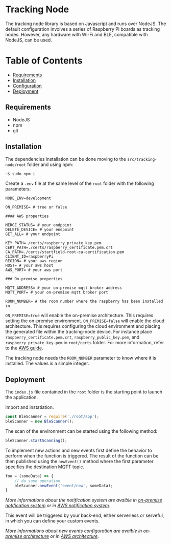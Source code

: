 # Tracking Node

The tracking node library is based on Javascript and runs over NodeJS.
The default configuration involves a series of Raspberry Pi boards as tracking nodes. However, any hardware with Wi-Fi and BLE, compatible with NodeJS, can be used. 

# Table of Contents
- [Requirements](#requirements)
- [Installation](#installation)
- [Configuration](#configuration)
- [Deployment](#deployment)

## Requirements
- NodeJS
- npm
- git

## Installation

The dependencies installation can be done moving to the `src/tracking-node/root` folder and using npm:

```bash
~$ sudo npm i
```

Create a `.env` file at the same level of the `root` folder with the following parameters:

```
NODE_ENV=development

ON_PREMISE= # true or false

#### AWS properties

MERGE_STATUS= # your endpoint
DELETE_DEVICE= # your endpoint
GET_ALL= # your endpoint

KEY_PATH=./certs/raspberry_private_key.pem
CERT_PATH=./certs/raspberry_certificate.pem.crt
CA_PATH=./certs/startfield-root-ca-certification.pem
CLIENT_ID=raspberryPi
REGION= # your aws region
HOST= # your aws host
AWS_PORT= # your aws port

### On-premise properties

MQTT_ADDRESS= # your on-premise mqtt broker address
MQTT_PORT= # your on-premise mqtt broker port

ROOM_NUMBER= # the room number where the raspberry has been installed in
```

`ON_PREMISE=true` will enable the on-premise architecture. This requires setting the on-premise environment.
`ON_PREMISE=false` will enable the cloud architecture. This requires configuring the cloud environment and placing the generated file within the tracking-node device. For instance place `raspberry_certificate.pem.crt`, `raspberry_public_key.pem`, and `raspberry_private_key.pem` in `root/certs` folder. For more information, refer to the [AWS guide](https://github.com/isislab-unisa/trace-me-now/tree/main/src/cloud/aws#amazon-web-services).

The tracking node needs the `ROOM_NUMBER` parameter to know where it is installed. The values is a simple integer.

## Deployment

The `index.js` file contained in the `root` folder is the starting point to launch the application.

Import and instatiation.
```javascript
const BleScanner = require('./root/app');
bleScanner = new BleScanner();
```

The scan of the environment can be started using the following method:

```javascript
bleScanner.startScanning();
```

To implement new actions and new events first define the behavior to perform when the function is triggered. The result of the function can be then published using the `newEvent()` method where the first parameter specifies the destination MQTT topic.

```javascript
foo = (someData) => {
    // do some operation
    bleScanner.newEvent('event/new', someData);
}
```

*More informations about the notification system are avaible in [on-premise notification system](https://github.com/isislab-unisa/trace-me-now/tree/main/src/on-premise#notification-system) or in [AWS notification system](https://github.com/isislab-unisa/trace-me-now/tree/main/src/cloud/aws#notification-system).*

This event will be triggered by your back-end, either serverless or serveful, in which you can define your custom events.

*More informations about new events configuration are avaible in [on-premise architecture](https://github.com/isislab-unisa/trace-me-now/tree/main/src/on-premise#notification-system) or in [AWS architecture](https://github.com/isislab-unisa/trace-me-now/tree/main/src/cloud/aws#notification-system).*
